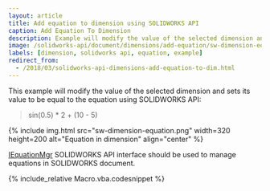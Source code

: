 ```yaml
---
layout: article
title: Add equation to dimension using SOLIDWORKS API
caption: Add Equation To Dimension
description: Example will modify the value of the selected dimension and sets its value to be equal to the equation
image: /solidworks-api/document/dimensions/add-equation/sw-dimension-equation.png
labels: [dimension, solidworks api, equation, example]
redirect_from:
  - /2018/03/solidworks-api-dimensions-add-equation-to-dim.html
---
```

This example will modify the value of the selected dimension and sets its value to be equal to the equation using SOLIDWORKS API:

> sin(0.5) * 2 + (10 - 5)

{% include img.html src="sw-dimension-equation.png" width=320 height=200 alt="Equation in dimension" align="center" %}

[IEquationMgr](http://help.solidworks.com/2018/english/api/sldworksapi/SolidWorks.Interop.sldworks~SolidWorks.Interop.sldworks.IEquationMgr.html) SOLIDWORKS API interface should be used to manage equations in SOLIDWORKS document.

{% include_relative Macro.vba.codesnippet %}
